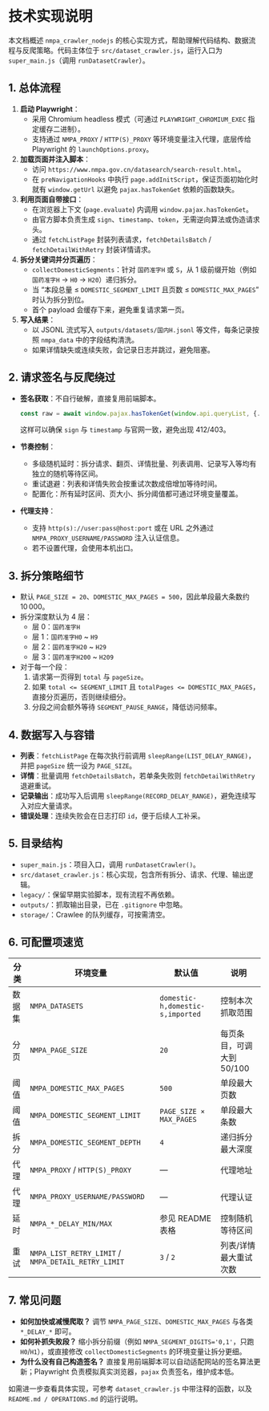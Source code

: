# 技术实现说明

本文档概述 `nmpa_crawler_nodejs` 的核心实现方式，帮助理解代码结构、数据流程与反爬策略。代码主体位于 `src/dataset_crawler.js`，运行入口为 `super_main.js`（调用 `runDatasetCrawler`）。

## 1. 总体流程

1. **启动 Playwright**：
   - 采用 Chromium headless 模式（可通过 `PLAYWRIGHT_CHROMIUM_EXEC` 指定缓存二进制）。
   - 支持通过 `NMPA_PROXY` / `HTTP(S)_PROXY` 等环境变量注入代理，底层传给 Playwright 的 `launchOptions.proxy`。
2. **加载页面并注入脚本**：
   - 访问 `https://www.nmpa.gov.cn/datasearch/search-result.html`。
   - 在 `preNavigationHooks` 中执行 `page.addInitScript`，保证页面初始化时就有 `window.getUrl` 以避免 `pajax.hasTokenGet` 依赖的函数缺失。
3. **利用页面自带接口**：
   - 在浏览器上下文 (`page.evaluate`) 内调用 `window.pajax.hasTokenGet`。
   - 由官方脚本负责生成 `sign`、`timestamp`、`token`，无需逆向算法或伪造请求头。
   - 通过 `fetchListPage` 封装列表请求，`fetchDetailsBatch` / `fetchDetailWithRetry` 封装详情请求。
4. **拆分关键词并分页遍历**：
   - `collectDomesticSegments`：针对 `国药准字H` 或 `S`，从 1 级前缀开始（例如 `国药准字H` → `H0` → `H20`）递归拆分。
   - 当 “本段总量 ≤ `DOMESTIC_SEGMENT_LIMIT` 且页数 ≤ `DOMESTIC_MAX_PAGES`” 时认为拆分到位。
   - 首个 payload 会缓存下来，避免重复请求第一页。
5. **写入结果**：
   - 以 JSONL 流式写入 `outputs/datasets/国内H.jsonl` 等文件，每条记录按照 `nmpa_data` 中的字段结构清洗。
   - 如果详情缺失或连续失败，会记录日志并跳过，避免阻塞。

## 2. 请求签名与反爬绕过

- **签名获取**：不自行破解，直接复用前端脚本。
  ```javascript
  const raw = await window.pajax.hasTokenGet(window.api.queryList, {...});
  ```
  这样可以确保 `sign` 与 `timestamp` 与官网一致，避免出现 412/403。

- **节奏控制**：
  - 多级随机延时：拆分请求、翻页、详情批量、列表调用、记录写入等均有独立的随机等待区间。
  - 重试退避：列表和详情失败会按重试次数成倍增加等待时间。
  - 配置化：所有延时区间、页大小、拆分阈值都可通过环境变量覆盖。

- **代理支持**：
  - 支持 `http(s)://user:pass@host:port` 或在 URL 之外通过 `NMPA_PROXY_USERNAME/PASSWORD` 注入认证信息。
  - 若不设置代理，会使用本机出口。

## 3. 拆分策略细节

- 默认 `PAGE_SIZE = 20`、`DOMESTIC_MAX_PAGES = 500`，因此单段最大条数约 10 000。
- 拆分深度默认为 4 层：
  - 层 0：`国药准字H`
  - 层 1：`国药准字H0` ~ `H9`
  - 层 2：`国药准字H20` ~ `H29`
  - 层 3：`国药准字H200` ~ `H209`
- 对于每一个段：
  1. 请求第一页得到 `total` 与 `pageSize`。
  2. 如果 `total <= SEGMENT_LIMIT` 且 `totalPages <= DOMESTIC_MAX_PAGES`，直接分页遍历，否则继续细分。
  3. 分段之间会额外等待 `SEGMENT_PAUSE_RANGE`，降低访问频率。

## 4. 数据写入与容错

- **列表**：`fetchListPage` 在每次执行前调用 `sleepRange(LIST_DELAY_RANGE)`，并把 `pageSize` 统一设为 `PAGE_SIZE`。
- **详情**：批量调用 `fetchDetailsBatch`，若单条失败则 `fetchDetailWithRetry` 退避重试。
- **记录输出**：成功写入后调用 `sleepRange(RECORD_DELAY_RANGE)`，避免连续写入对应大量请求。
- **错误处理**：连续失败会在日志打印 `id`，便于后续人工补采。

## 5. 目录结构

- `super_main.js`：项目入口，调用 `runDatasetCrawler()`。
- `src/dataset_crawler.js`：核心实现，包含所有拆分、请求、代理、输出逻辑。
- `legacy/`：保留早期实验脚本，现有流程不再依赖。
- `outputs/`：抓取输出目录，已在 `.gitignore` 中忽略。
- `storage/`：Crawlee 的队列缓存，可按需清空。

## 6. 可配置项速览

| 分类 | 环境变量 | 默认值 | 说明 |
| --- | --- | --- | --- |
| 数据集 | `NMPA_DATASETS` | `domestic-h,domestic-s,imported` | 控制本次抓取范围 |
| 分页 | `NMPA_PAGE_SIZE` | `20` | 每页条目，可调大到 50/100 |
| 阈值 | `NMPA_DOMESTIC_MAX_PAGES` | `500` | 单段最大页数 |
| 阈值 | `NMPA_DOMESTIC_SEGMENT_LIMIT` | `PAGE_SIZE × MAX_PAGES` | 单段最大条数 |
| 拆分 | `NMPA_DOMESTIC_SEGMENT_DEPTH` | `4` | 递归拆分最大深度 |
| 代理 | `NMPA_PROXY` / `HTTP(S)_PROXY` | — | 代理地址 |
| 代理 | `NMPA_PROXY_USERNAME/PASSWORD` | — | 代理认证 |
| 延时 | `NMPA_*_DELAY_MIN/MAX` | 参见 README 表格 | 控制随机等待区间 |
| 重试 | `NMPA_LIST_RETRY_LIMIT` / `NMPA_DETAIL_RETRY_LIMIT` | `3` / `2` | 列表/详情最大重试次数 |

## 7. 常见问题

- **如何加快或减慢爬取？** 调节 `NMPA_PAGE_SIZE`、`DOMESTIC_MAX_PAGES` 与各类 `*_DELAY_*` 即可。
- **如何补抓失败段？** 缩小拆分前缀（例如 `NMPA_SEGMENT_DIGITS='0,1'`，只跑 `H0`/`H1`），或直接修改 `collectDomesticSegments` 的环境变量让拆分更细。
- **为什么没有自己构造签名？** 直接复用前端脚本可以自动适配网站的签名算法更新；Playwright 负责模拟真实浏览器，`pajax` 负责签名，维护成本低。

如需进一步查看具体实现，可参考 `dataset_crawler.js` 中带注释的函数，以及 `README.md / OPERATIONS.md` 的运行说明。
